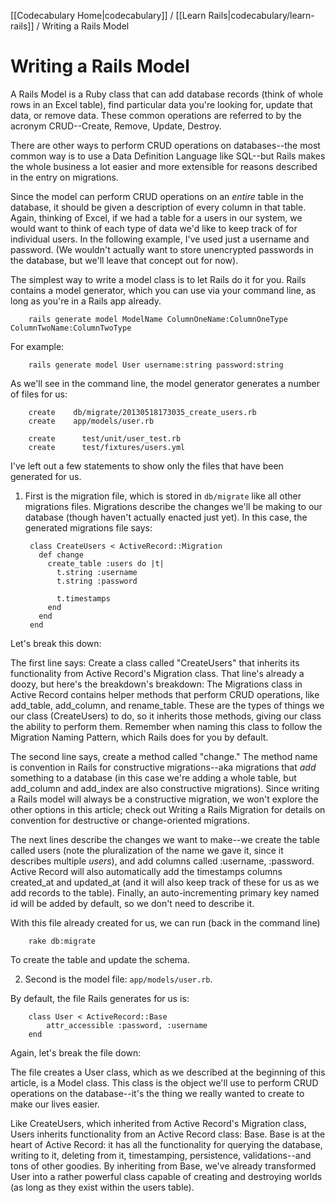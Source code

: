 [[Codecabulary Home|codecabulary]] / [[Learn Rails|codecabulary/learn-rails]] / Writing a Rails Model

# Writing a Rails Model

A Rails Model is a Ruby class that can add database records (think of whole rows in an Excel table), find particular data you're looking for, update that data, or remove data. These common operations are referred to by the acronym CRUD--Create, Remove, Update, Destroy. 

There are other ways to perform CRUD operations on databases--the most common  way is to use a Data Definition Language like SQL--but Rails makes the whole business a lot easier and more extensible for reasons described in the entry on migrations. 

Since the model can perform CRUD operations on an _entire_ table in the database, it should be given a description of every column in that table. Again, thinking of Excel, if we had a table for a users in our system, we would want to think of each type of data we'd like to keep track of for individual users. In the following example, I've used just a username and password. (We wouldn't actually want to store unencrypted passwords in the database, but we'll leave that concept out for now). 

The simplest way to write a model class is to let Rails do it for you. Rails contains a model generator, which you can use via your command line, as long as you're in a Rails app already.

		rails generate model ModelName ColumnOneName:ColumnOneType ColumnTwoName:ColumnTwoType
		
For example: 

		rails generate model User username:string password:string
		
As we'll see in the command line, the model generator generates a number of files for us:

		create    db/migrate/20130518173035_create_users.rb
		create    app/models/user.rb

		create      test/unit/user_test.rb
		create      test/fixtures/users.yml

I've left out a few statements to show only the files that have been generated for us.

1) First is the migration file, which is stored in `db/migrate` like all other migrations files. Migrations describe the changes we'll be making to our database (though haven't actually enacted just yet). In this case, the generated migrations file says: 

		class CreateUsers < ActiveRecord::Migration
		  def change
		    create_table :users do |t|
		      t.string :username
		      t.string :password
		
		      t.timestamps
		    end
		  end
		end
		
Let's break this down:

The first line says: Create a class called "CreateUsers" that inherits its functionality from Active Record's Migration class. That line's already a doozy, but here's the breakdown's breakdown: The Migrations class in Active Record contains helper methods that perform CRUD operations, like add_table, add_column, and rename_table. These are the types of things we our class (CreateUsers) to do, so it inherits those methods, giving our class the ability to perform them. Remember when naming this class to follow the Migration Naming Pattern, which Rails does for you by default. 

The second line says, create a method called "change." The method name is convention in Rails for constructive migrations--aka migrations that _add_ something to a database (in this case we're adding a whole table, but add_column and add_index are also constructive migrations). Since writing a Rails model will always be a constructive migration, we won't explore the other options in this article; check out Writing a Rails Migration for details on convention for destructive or change-oriented migrations.

The next lines describe the changes we want to make--we create the table called users (note the pluralization of the name we gave it, since it describes multiple _users_), and add columns called :username, :password. Active Record will also automatically add the timestamps columns created_at and updated_at (and it will also keep track of these for us as we add records to the table). Finally, an auto-incrementing primary key named id will be added by default, so we don't need to describe it.

With this file already created for us, we can run (back in the command line)

		rake db:migrate
		
To create the table and update the schema. 

2) Second is the model file: `app/models/user.rb`. 

By default, the file Rails generates for us is:

		class User < ActiveRecord::Base
  			attr_accessible :password, :username
		end
		
Again, let's break the file down:

The file creates a User class, which as we described at the beginning of this article, is a Model class. This class is the object we'll use to perform CRUD operations on the database--it's the thing we really wanted to create to make our lives easier.

Like CreateUsers, which inherited from Active Record's Migration class, Users inherits functionality from an Active Record class: Base. Base is at the heart of Active Record: it has all the functionality for querying the database, writing to it, deleting from it, timestamping, persistence, validations--and tons of other goodies. By inheriting from Base, we've already transformed User into a rather powerful class capable of creating and destroying worlds (as long as they exist within the users table). 


 


		


